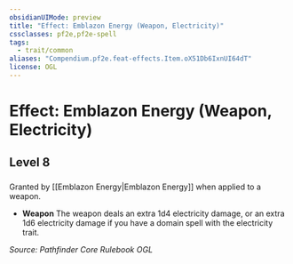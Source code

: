 ```yaml
---
obsidianUIMode: preview
title: "Effect: Emblazon Energy (Weapon, Electricity)"
cssclasses: pf2e,pf2e-spell
tags:
  - trait/common
aliases: "Compendium.pf2e.feat-effects.Item.oX51Db6IxnUI64dT"
license: OGL
---
```

# Effect: Emblazon Energy (Weapon, Electricity)
## Level 8
### 






Granted by [[Emblazon Energy|Emblazon Energy]] when applied to a weapon.

*   **Weapon** The weapon deals an extra 1d4 electricity damage, or an extra 1d6 electricity damage if you have a domain spell with the electricity trait.

*Source: Pathfinder Core Rulebook*
*OGL*